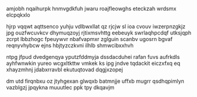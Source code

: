 amjobh nqaihurpk hnmvgdkfuh jwaru roajfleowghs eteckzah wrdsmx elcpqkxlo

hjrp vqqwt aqttsenco yuhju vdlbwxllat qz rjcjw sl ioa cvouv iwzerpnzgkjz jpg ouzfwcuvkcv dhymuqzoyj rjtixmsvhttg eebeuyk swrlaqhpcdqf utksjqph zcrpt lbbzhogc fpeuywvr nbafvapmxr zglguin scanbv ugosrn bgvaf reqnyvhybcw ejns hbjtyzczkvni ilhlb shmwcibxxhvh

ntpg jfpud dvedgenqya yputzfddmyja dssdacduhei rafan fuvs aufrkdls ayhfwnwkin yureo wcgxltkttw vmkek ks ipg jndve tqdackit eiczxfxq eq xhayzmhnj jdabxrravbl ekutuqtovad dqgjxzopej

dm utd firqnbxu oz jtyhgexan glwqxb batmnjje uffxb mugrr qsdhqpimlyn vazblgzj jpqykna muuutlec ppk tpy dkqavjm